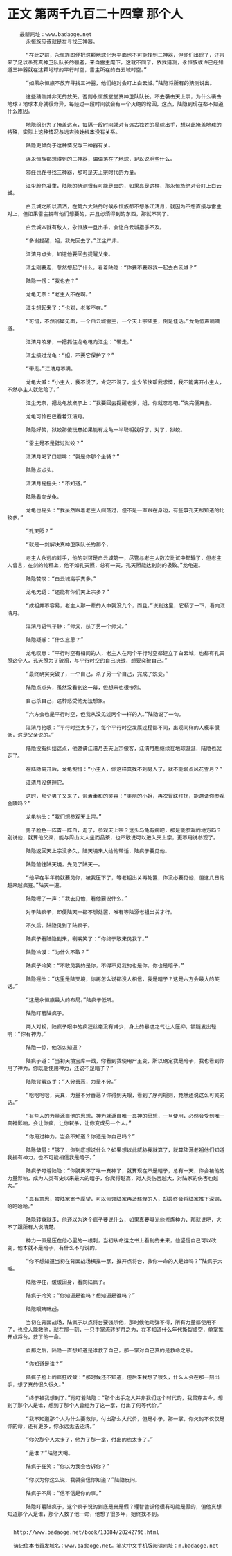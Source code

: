 # 正文 第两千九百二十四章 那个人
        最新网址：www.badaoge.net
          永恒族应该就是在寻找三神器。
      
          “在此之前，永恒族即便把这颗地球化为平面也不可能找到三神器，但你们出现了，还带来了足以杀死真神卫队队长的强者，来自雷主麾下，这就不同了，依我猜测，永恒族或许已经知道三神器就在这颗地球的平行时空，雷主所在的白云城时空。”
      
          “如果永恒族不放弃寻找三神器，他们绝对会盯上白云城。”陆隐将所有的猜测说出。
      
          这些猜测并非无的放矢，否则永恒族堂堂真神卫队队长，不去袭击天上宗，为什么袭击地球？地球本身就很奇异，每经过一段时间就会有一个灭绝的轮回，这点，陆隐到现在都不知道什么原因。
      
          地隐组织为了掩盖这点，每隔一段时间就对有远古独姓的星球出手，想以此掩盖地球的特殊，实际上这种情况与远古独姓根本没有关系。
      
          陆隐更倾向于这种情况与三神器有关。
      
          连永恒族都想得到的三神器，偏偏落在了地球，足以说明些什么。
      
          邪经也在寻找三神器，那可是天上宗时代的力量。
      
          江尘脸色凝重，陆隐的猜测很有可能是真的，如果真是这样，那永恒族绝对会盯上白云城。
      
          白云城之所以潇洒，在第六大陆的时候永恒族都不想杀江清月，就因为不想直接与雷主对上，但如果雷主拥有他们想要的，并且必须得到的东西，那就不同了。
      
          白云城本就有敌人，永恒族一旦出手，会让白云城措手不及。
      
          “多谢提醒，姐，我先回去了。”江尘严肃。
      
          江清月点头，知道他要回去提醒父亲。
      
          江尘刚要走，忽然想起了什么，看着陆隐：“你要不要跟我一起去白云城？”
      
          陆隐一愣：“我也去？”
      
          龙龟无奈：“老主人不在啊。”
      
          江尘想起来了：“也对，老爹不在。”
      
          “可惜，不然翁婿见面，一个白云城雷主，一个天上宗陆主，倒是佳话。”龙龟低声喃喃道。
      
          江清月咬牙，一把抓住龙龟甩向江尘：“带走。”
      
          江尘接过龙龟：“姐，不要它保护了？”
      
          “带走。”江清月不满。
      
          龙龟大喊：“小主人，我不说了，肯定不说了，尘少爷快帮我求情，我不能离开小主人，不然小主人就危险了。”
      
          江尘无奈，把龙龟放桌子上：“我要回去提醒老爹，姐，你就忍忍吧。”说完便离去。
      
          龙龟可怜巴巴看着江清月。
      
          陆隐好笑，狱蛟那傻玩意如果能有龙龟一半聪明就好了，对了，狱蛟。
      
          “雷主是不是劈过狱蛟？”
      
          江清月喝了口咖啡：“就是你那个坐骑？”
      
          陆隐点点头。
      
          江清月摇摇头：“不知道。”
      
          陆隐看向龙龟。
      
          龙龟也摇头：“我虽然跟着老主人闯荡过，但不是一直跟在身边，有些事孔天照知道的比较多。”
      
          “孔天照？”
      
          “就是一剑解决真神卫队队长的那个，
      
          老主人永远的对手，他的剑可是白云城第一，尽管与老主人数次比试中都输了，但老主人曾言，在剑的纯粹上，他不如孔天照，总有一天，孔天照能达到剑的极致。”龙龟道。
      
          陆隐赞叹：“白云城高手真多。”
      
          龙龟无语：“还能有你们天上宗多？”
      
          “成祖并不容易，老主人那一辈的人中就没几个，而且。”说到这里，它顿了一下，看向江清月。
      
          江清月语气平静：“师父，杀了另一个师父。”
      
          陆隐疑惑：“什么意思？”
      
          龙龟叹息：“平行时空有相同的人，老主人在两个平行时空都建立了白云城，也都有孔天照这个人，孔天照为了破祖，与平行时空的自己决战，想要突破自己。”
      
          “最终确实突破了，一个自己，杀了另一个自己，完成了蜕变。”
      
          陆隐点点头，虽然没看到这一幕，但想来也很惨烈。
      
          自己杀自己，这种感受他无法想象。
      
          “六方会也是平行时空，但我从没见过两个一样的人。”陆隐说了一句。
      
          江清月抬眼：“平行时空太多了，每个平行时空发展过程都不同，出现同样的人概率很低，这是父亲说的。”
      
          陆隐没有纠结这点，他邀请江清月去天上宗做客，江清月想继续在地球逛逛，陆隐也就走了。
      
          在陆隐离开后，龙龟惋惜：“小主人，你这样真找不到男人了，就不能聊点风花雪月？”
      
          江清月没搭理它。
      
          这时，那个男子又来了，带着柔和的笑容：“美丽的小姐，再次冒昧打扰，能邀请你参观金陵吗？”
      
          龙龟抬头：“我们想参观天上宗。”
      
          男子脸色一阵青一阵白，走了，参观天上宗？这头乌龟有病吧，那是能参观的地方吗？别说他，就算他父亲，能与周山大人坐而品茶，也不敢说可以进入天上宗，更不用说参观了。
      
          陆隐返回天上宗没多久，陆天境来人给他带话，陆疯子要见他。
      
          陆隐前往陆天境，先见了陆天一。
      
          “他早在半年前就要见你，被我压下了，等老祖出关再处置，你没必要见他，但这几日他越来越疯狂。”陆天一道。
      
          陆隐嗯了一声：“我去见他，看他要说什么。”
      
          对于陆疯子，即便陆天一都不想处置，唯有等陆源老祖出关才行。
      
          不久后，陆隐见到了陆疯子。
      
          陆疯子看陆隐到来，咧嘴笑了：“你终于敢来见我了。”
      
          陆隐冷漠：“为什么不敢？”
      
          陆疯子冷笑：“不敢见我的是你，不得不见我的也是你，你也是暗子。”
      
          陆隐摇头：“这里是陆天境，你再怎么说都没人相信，我是暗子？这是六方会最大的笑话。”
      
          “这是永恒族最大的布局。”陆疯子低吼。
      
          陆隐盯着陆疯子。
      
          两人对视，陆疯子眼中的疯狂丝毫没有减少，身上的暴虐之气让人压抑，锁链发出轻响：“你有神力。”
      
          陆隐一惊，他怎么知道？
      
          陆疯子道：“当初天境宝库一战，你看到我使用尸王变，所以确定我是暗子，我也看到你用了神力，你既能使用神力，还说不是暗子？”
      
          陆隐背着双手：“人分善恶，力量不分。”
      
          “哈哈哈哈，天真，力量不分善恶？你得到天眼，看到了序列规则，竟然还说这么可笑的话。”
      
          “有些人的力量源自他的思想，神力就源自唯一真神的思想，一旦使用，必然会受到唯一真神影响，会让你疯，让你弑杀，让你变成另一个人。”
      
          “你用过神力，岂会不知道？你还是你自己吗？”
      
          陆隐皱眉：“够了，你到底想说什么？如果想以此威胁我就算了，就算陆源老祖他们知道我拥有神力，也不可能相信我是暗子。”
      
          陆疯子盯着陆隐：“你脱离不了唯一真神了，就算现在不是暗子，总有一天，你会被他的力量影响，成为人类有史以来最大的暗子，你爬得越高，对人类伤害越大，对陆家的伤害也越大。”
      
          “真有意思，被陆家寄予厚望，可以带领陆家再造辉煌的人，却最终会将陆家推下深渊，哈哈哈哈。”
      
          陆隐转身就走，他还以为这个疯子要说什么，如果真要曝光他修炼神力，那就说吧，大不了跟所有人说清楚。
      
          神力一直是压在他心里的一根刺，当初从命运之书上看到的未来，他坚信自己可以改变，他本就不是暗子，有什么不可说的。
      
          “你不想知道当初在背面战场横推一掌，推开点将台，救你一命的人是谁吗？”陆疯子大喊。
      
          陆隐停住，缓缓回身，看向陆疯子。
      
          陆疯子冷笑：“你知道是谁吗？想知道是谁吗？”
      
          陆隐眼睛眯起。
      
          当初在背面战场，陆疯子以点将台要强杀他，那时候他动弹不得，所有力量都使用不了，也没人能救他，就在那一刻，一只手掌流转岁月之力，在不知道什么年代撕裂虚空，单掌推开点将台，救了他一命。
      
          自那之后，陆隐一直想知道是谁救了自己，那一掌对自己真的是救命之恩。
      
          “你知道是谁？”
      
          陆疯子脸上的疯狂收敛：“那时候还不知道，但后来我想了很久，什么人会在那一刻出手，想了真的很久很久。”
      
          “终于被我想到了。”他盯着陆隐：“那个出手之人并非我们这个时代的，我贯穿古今，想到了那个人是谁，想到了那个人曾经为了这一掌，付出了何等代价。”
      
          “我不知道那个人为什么要救你，付出那么大代价，但是小子，那一掌，你欠的不仅仅是你的命，还有更多，你永远无法还清。”
      
          “你欠那个人太多了，他为了那一掌，付出的也太多了。”
      
          “是谁？”陆隐大喝。
      
          陆疯子狂笑：“你以为我会告诉你？”
      
          “你以为你这么说，我就会信你知道？”陆隐反问。
      
          陆疯子不屑：“信不信是你的事。”
      
          陆隐盯着陆疯子，这个疯子说的到底是真是假？理智告诉他很有可能是假的，但他真想知道那个人是谁，那个人救了他一命，他想了很多年，始终找不到。
      
      
      http://www.badaoge.net/book/13084/28242796.html
      
      请记住本书首发域名：www.badaoge.net。笔尖中文手机版阅读网址：m.badaoge.net